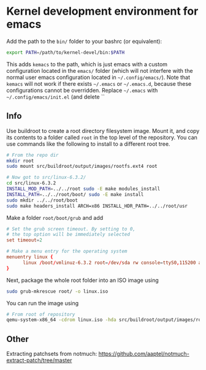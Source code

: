 # Kernel development environment for emacs

Add the path to the `bin/` folder to your bashrc (or equivalent):

```bash
export PATH=/path/to/kernel-devel/bin:$PATH
```

This adds `kemacs` to the path, which is just emacs with a custom configuration located in the `emacs/` folder (which will not interfere with the normal user emacs configuration located in `~/.config/emacs/`). Note that `kemacs` will not work if there exists `~/.emacs` or `~/.emacs.d`, because these configurations cannot be overridden. Replace `~/.emacs` with `~/.config/emacs/init.el` (and delete ``

## Info

Use buildroot to create a root directory filesystem image. Mount it, and copy its contents to a folder called `root` in the top level of the repository. You can use commands like the following to install to a different root tree.

```bash
# From the repo dir
mkdir root
sudo mount src/buildroot/output/images/rootfs.ext4 root

# Now got to src/linux-6.3.2/
cd src/linux-6.3.2
INSTALL_MOD_PATH=../../root sudo -E make modules_install
INSTALL_PATH=../../root/boot/ sudo -E make install
sudo mkdir ../../root/boot
sudo make headers_install ARCH=x86 INSTALL_HDR_PATH=../../root/usr
```

Make a folder `root/boot/grub` and add

```conf
# Set the grub screen timeout. By setting to 0,
# the top option will be immediately selected
set timeout=2

# Make a menu entry for the operating system
menuentry linux {
	  linux /boot/vmlinuz-6.3.2 root=/dev/sda rw console=ttyS0,115200 acpi=off nokaslr
}
```

Next, package the whole root folder into an ISO image using

```bash
sudo grub-mkrescue root/ -o linux.iso
```

You can run the image using

```bash
# From root of repository
qemu-system-x86_64 -cdrom linux.iso -hda src/buildroot/output/images/rootfs.ext4
```

## Other

Extracting patchsets from notmuch: https://github.com/aaptel/notmuch-extract-patch/tree/master
